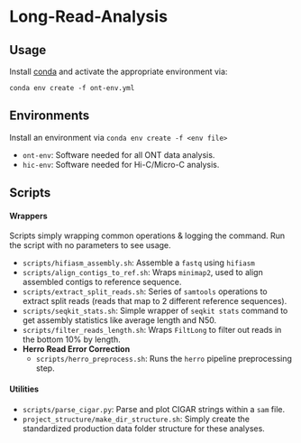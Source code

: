 # Long-Read-Analysis
## Usage
Install [conda](https://www.anaconda.com/docs/getting-started/miniconda/install#linux-2) and activate the appropriate environment via:
```
conda env create -f ont-env.yml
```

## Environments
Install an environment via `conda env create -f <env file>`
* `ont-env`: Software needed for all ONT data analysis.
* `hic-env`: Software needed for Hi-C/Micro-C analysis.

## Scripts
#### Wrappers
Scripts simply wrapping common operations & logging the command. Run the script with no parameters to see usage.
* `scripts/hifiasm_assembly.sh`: Assemble a `fastq` using `hifiasm`
* `scripts/align_contigs_to_ref.sh`: Wraps `minimap2`, used to align assembled contigs to reference sequence.
* `scripts/extract_split_reads.sh`: Series of `samtools` operations to extract split reads (reads that map to 2 different reference sequences).
* `scripts/seqkit_stats.sh`: Simple wrapper of `seqkit stats` command to get assembly statistics like average length and N50.
* `scripts/filter_reads_length.sh`: Wraps `FiltLong` to filter out reads in the bottom 10% by length.
* **Herro Read Error Correction**
  * `scripts/herro_preprocess.sh`: Runs the `herro` pipeline preprocessing step.

#### Utilities
* `scripts/parse_cigar.py`: Parse and plot CIGAR strings within a `sam` file.
* `project_structure/make_dir_structure.sh`: Simply create the standardized production data folder structure for these analyses.

